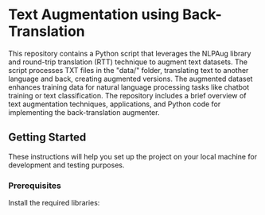# Text Augmentation using Back-Translation

This repository contains a Python script that leverages the NLPAug library and round-trip translation (RTT) technique to augment text datasets. The script processes TXT files in the "data/" folder, translating text to another language and back, creating augmented versions. The augmented dataset enhances training data for natural language processing tasks like chatbot training or text classification. The repository includes a brief overview of text augmentation techniques, applications, and Python code for implementing the back-translation augmenter.

## Getting Started

These instructions will help you set up the project on your local machine for development and testing purposes.

### Prerequisites

Install the required libraries:


